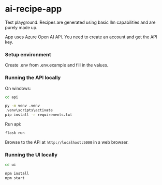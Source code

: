 # ai-recipe-app
Test playground. Recipes are generated using basic llm capabilities and are purely made up.

App uses Azure Open AI API. You need to create an account and get the API key.

### Setup environment

Create .env from .env.example and fill in the values.

### Running the API locally

On windows:

```bash
cd api
```

```bash
py -m venv .venv
.venv\scripts\activate
pip install -r requirements.txt
```

Run api:

```bash
flask run
```

Browse to the API at `http://localhost:5000` in a web browser.

### Running the UI locally

```bash
cd ui
```

```bash
npm install
npm start
```